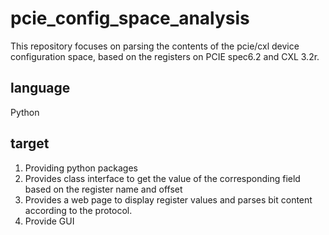 # pcie_config_space_analysis

This repository focuses on parsing the contents of the pcie/cxl device configuration space, based on the registers on PCIE spec6.2 and CXL 3.2r.

## language
Python

## target
1. Providing python packages
2. Provides class interface to get the value of the corresponding field based on the register name and offset
2. Provides a web page to display register values and parses bit content according to the protocol.
3. Provide GUI 

